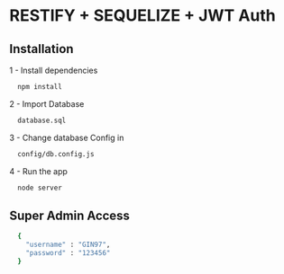 
# RESTIFY + SEQUELIZE + JWT Auth
## Installation

1 - Install dependencies 

```bash
  npm install
```
2 - Import Database
```bash
  database.sql
```
3 - Change database Config in 
```bash
  config/db.config.js
```
4 - Run the app
```bash
  node server
```

## Super Admin Access
```bash
  {
    "username" : "GIN97",
    "password" : "123456"
  }
```
